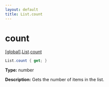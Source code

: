 ```yaml
---
layout: default
title: List.count
---
```


# count

[\[global\]]({{site.baseurl}}/docs/).[List]({{site.baseurl}}/docs/List/).[count]({{site.baseurl}}/docs/List/count/)

```cs
List.count { get; }
```

**Type:** number

**Description:** Gets the number of items in the list.

